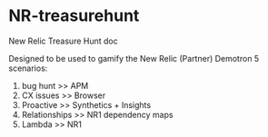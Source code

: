 # NR-treasurehunt
New Relic Treasure Hunt doc

Designed to be used to gamify the New Relic (Partner) Demotron
5 scenarios:

1) bug hunt >> APM
2) CX issues >> Browser
3) Proactive >> Synthetics + Insights
4) Relationships >> NR1 dependency maps
5) Lambda >> NR1
